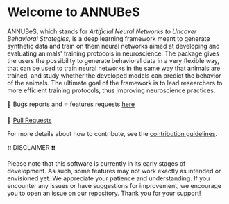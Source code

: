 # Welcome to ANNUBeS

ANNUBeS, which stands for _Artificial Neural Networks to Uncover Behavioral Strategies_, is a deep learning framework meant to generate synthetic data and train on them neural networks aimed at developing and evaluating animals' training protocols in neuroscience. The package gives the users the possibility to generate behavioral data in a very flexible way, that can be used to train neural networks in the same way that animals are trained, and study whether the developed models can predict the behavior of the animals. The ultimate goal of the framework is to lead researchers to more efficient training protocols, thus improving neuroscience practices.

🐛 Bugs reports and ⭐ features requests [here](https://github.com/ANNUBS/annubes/issues)

🔧 [Pull Requests](https://github.com/ANNUBS/annubes/pulls)

For more details about how to contribute, see the [contribution guidelines](contributing.md).

❗❗ DISCLAIMER ❗❗

Please note that this software is currently in its early stages of development. As such, some features may not work exactly as intended or envisioned yet. We appreciate your patience and understanding. If you encounter any issues or have suggestions for improvement, we encourage you to open an issue on our repository. Thank you for your support!

